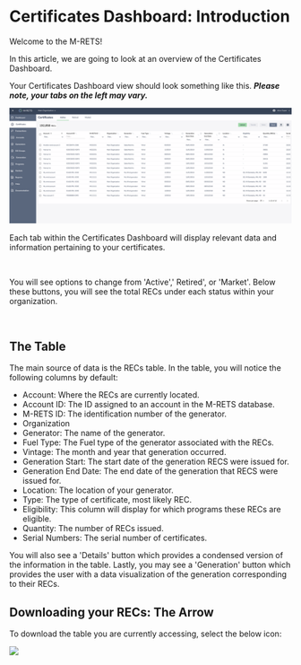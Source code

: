# Certificates Dashboard: Introduction

Welcome to the M-RETS! 

In this article, we are going to look at an overview of the Certificates Dashboard. 

Your Certificates Dashboard view should look something like this. ***Please note, your tabs on the left may vary.*** 

![](https://github.com/markmrets/photos/blob/master/full%20certificate%20dashboars.png?raw=true)

Each tab within the Certificates Dashboard will display relevant data and information pertaining to your certificates. 

<br>

You will see options to change from 'Active',' Retired', or 'Market'. Below these buttons, you will see the total  RECs under each status within your organization.

<br>

## The Table

The main source of data is the RECs table. In the table, you will notice the following columns by default:

-   Account: Where the RECs are currently located.
-   Account ID: The ID assigned to an account in the M-RETS database.
-   M-RETS ID: The identification number of the generator.
-   Organization
-   Generator: The name of the generator. 
-   Fuel Type: The Fuel type of the generator associated with the RECs. 
-   Vintage: The month and year that generation occurred.
-   Generation Start: The start date of the generation RECS were issued for.
-   Generation End Date: The end date of the generation that RECS were issued for.
-   Location: The location of your generator.
-   Type: The type of certificate, most likely REC.
-   Eligibility: This column will display for which programs these RECs are eligible.
-   Quantity: The number of RECs issued.
-   Serial Numbers: The serial number of certificates.

You will also see a 'Details' button which provides a condensed version of the information in the table.
Lastly, you may see a 'Generation' button which provides the user with a data visualization of the generation corresponding to their RECs.
<br>

## Downloading your RECs: The Arrow

To download the table you are currently accessing, select the below icon:

![](https://github.com/mrets/photos/blob/master/certificates_tab6.png?raw=true)
